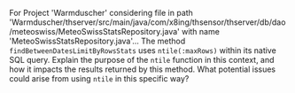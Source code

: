 For Project 'Warmduscher' considering file in path 'Warmduscher/thserver/src/main/java/com/x8ing/thsensor/thserver/db/dao/meteoswiss/MeteoSwissStatsRepository.java' with name 'MeteoSwissStatsRepository.java'... 
The method `findBetweenDatesLimitByRowsStats` uses `ntile(:maxRows)` within its native SQL query. Explain the purpose of the `ntile` function in this context, and how it impacts the results returned by this method. What potential issues could arise from using `ntile` in this specific way?